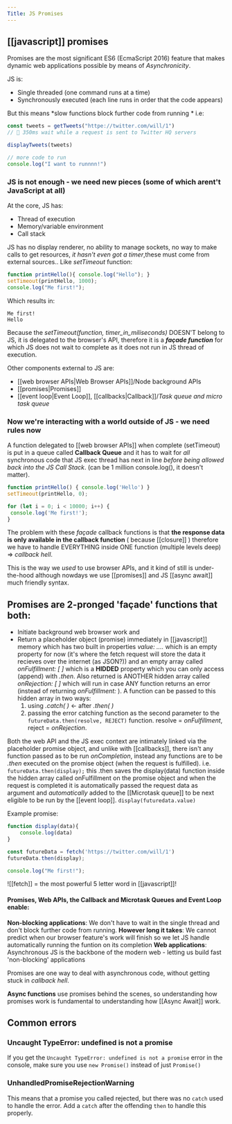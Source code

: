 ```yaml
---
Title: JS Promises
---
```


## [[javascript]] promises

Promises are the most significant ES6 (EcmaScript 2016) feature that makes dynamic web applications possible by means of *Asynchronicity*. 

JS is:
- Single threaded (one command runs at a time)
- Synchronously executed (each line runs in order that the code appears)

But this means *slow functions block further code from running * i.e:
```js
const tweets = getTweets("httpe://twitter.com/will/1")
// 🛑 350ms wait while a request is sent to Twitter HQ servers

displayTweets(tweets)

// more code to run
console.log("I want to runnnn!")
```

### JS is not enough - we need new pieces (some of which arent't JavaScript at all)

At the core, JS has:
- Thread of execution
- Memory/variable environment
- Call stack

JS has no display renderer, no ability to manage sockets, no way to make calls to get resources, *it hasn't even got a timer*,these must come from external sources.. Like *setTimeout* function:

```js
function printHello(){ console.log("Hello"); }
setTimeout(printHello, 1000);
console.log("Me first!");
```
Which results in:
```
Me first!
Hello
```
Because the *setTimeout(function, timer\_in\_miliseconds)* DOESN'T belong to JS, it is delegated to the browser's API, therefore it is a **_façade function_** for which JS does not wait to complete as it does not run in JS thread of execution.

Other components external to JS are:
- [[web browser APIs|Web Browser APIs]]/Node background APIs
- [[promises|Promises]]
- [[event loop|Event Loop]], [[callbacks|Callback]]/*Task queue and micro task queue*

### Now we're interacting with a world outside of JS - we need rules now

A function delegated to [[web browser APIs]] when complete (setTimeout) is put in a queue called **Callback Queue** and it has to wait for *all* synchronous code that JS exec thread has next in line *before being allowed back into the JS Call Stack*. (can be 1 million console.log(), it doesn't matter).

```js
function printHello() { console.log('Hello') }
setTimeout(printHello, 0);

for (let i = 0; i < 10000; i++) {
 console.log('Me first!');
}
```

The problem with these *façade* callback functions is that **the response data is only available in the callback function** ( because [[closure]] ) therefore we have to handle EVERYTHING inside ONE function (multiple levels deep) => *callback hell*.

This is the way we *used* to use browser APIs, and it kind of still is under-the-hood although nowdays we use [[promises]] and JS [[async await]] much friendly syntax.

## Promises are 2-pronged 'façade' functions that both:

- Initiate background web browser work and
- Return a placeholder object (promise) immediately in [[javascript]] memory which has two built in properties *value: ....* which is an empty property for now (it's where the fetch request will store the data it recieves over the internet (as JSON?)) and an empty array called *onFulfillment: \[ \]* which is a **HIDDED** property which you can only access (append) with *.then*. 
  Also returned is ANOTHER hidden array called *onRejection: \[ \]* which will run in case ANY function returns an error (instead of returning *onFulfillment:* ). A function can be passed to this hidden array in two ways:
  1. using *.catch( )* <- after *.then( )*
  2. passing the error catching function as the second parameter to the `futureData.then(resolve, REJECT)` function. resolve = *onFulfillment*, reject = *onRejection*.

Both the web API and the JS exec context are intimately linked via the placeholder promise object, and unlike with [[callbacks]], there isn't any function passed as to be run *onCompletion*, instead any functions are to be *.then* executed on the promise object (when the request is fulfilled). i.e. `futureData.then(display);` this .then saves the display(data) function inside the hidden array called onFulfillment on the promise object and when the request is completed it is automatically passed the request data as argument and *automatically* added to the [[Microtask queue]] to be next eligible to be run by the [[event loop]]. `display(futuredata.value)`

Example promise:

```js
function display(data){
	console.log(data)
}

const futureData = fetch('https://twitter.com/will/1')
futureData.then(display);

console.log("Me first!");
```

![[fetch]] = the most powerful 5 letter word in [[javascript]]! 

#### Promises, Web APIs, the Callback and Microtask Queues and Event Loop enable:

**Non-blocking applications**: We don't have to wait in the single thread and don't block further code from running.
**However long it takes**: We cannot predict when our browser feature's work will finish so we let JS handle automatically running the funtion on its completion
**Web applications**: Asynchronous JS is the backbone of the modern web - letting us build fast 'non-blocking' applications

Promises are one way to deal with asynchronous code, without getting stuck in *callback hell*.

**Async functions** use promises behind the scenes, so understanding how promises work is fundamental to understanding how [[Async Await]] work.

## Common errors

### Uncaught TypeError: undefined is not a promise

If you get the `Uncaught TypeError: undefined is not a promise` error in the console, make sure you use `new Promise()` instead of just `Promise()`

### UnhandledPromiseRejectionWarning

This means that a promise you called rejected, but there was no `catch` used to handle the error. Add a `catch` after the offending `then` to handle this properly.

